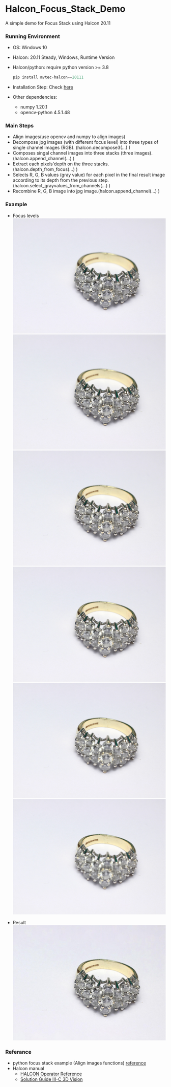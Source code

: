 # Halcon_Focus_Stack_Demo
A simple demo for Focus Stack using Halcon 20.11

### Running Environment

- OS: Windows 10

- Halcon: 20.11 Steady, Windows, Runtime Version

- Halcon/python: require python version >= 3.8

  ```python
  pip install mvtec-halcon==20111
  ```

- Installation Step: Check [here](https://www.mvtec.com/fileadmin/Redaktion/mvtec.com/products/halcon/documentation/manuals/installation_guide.pdf)

- Other dependencies:

  - numpy                    1.20.1
  - opencv-python      4.5.1.48

### Main Steps

- Align images(use opencv and numpy to align images)
- Decompose jpg images (with different focus level) into three types of single channel images (RGB). (halcon.decompose3(...) )
- Composes singal channel images into three stacks (three images). (halcon.append_channel(...) )
- Extract each pixels'depth on the three stacks. (halcon.depth_from_focus(...) )
- Selects R, G, B values (gray value) for each pixel in the final result image according to its depth from the previous step.(halcon.select_grayvalues_from_channels(...) )
- Recombine R, G, B image into jpg image.(halcon.append_channel(...) )

### Example
- Focus levels
![image](https://raw.githubusercontent.com/PeiGiZhu/Halcon_Focus_Stack_Demo/main/input/step0.jpg)
![image](https://raw.githubusercontent.com/PeiGiZhu/Halcon_Focus_Stack_Demo/main/input/step1.jpg)
![image](https://raw.githubusercontent.com/PeiGiZhu/Halcon_Focus_Stack_Demo/main/input/step2.jpg)
![image](https://raw.githubusercontent.com/PeiGiZhu/Halcon_Focus_Stack_Demo/main/input/step3.jpg)
![image](https://raw.githubusercontent.com/PeiGiZhu/Halcon_Focus_Stack_Demo/main/input/step4.jpg)
![image](https://raw.githubusercontent.com/PeiGiZhu/Halcon_Focus_Stack_Demo/main/input/step5.jpg)

- Result
![image](https://raw.githubusercontent.com/PeiGiZhu/Halcon_Focus_Stack_Demo/main/SharpenedImage_ring.jpg)

### Referance

- python focus stack example (Align images functions) [reference](https://github.com/cmcguinness/focusstack)
- Halcon manual
  - [HALCON Operator Reference](https://www.mvtec.com/doc/halcon/2111/en/index.html)
  - [Solution Guide III-C 3D Vision](https://www.mvtec.com/fileadmin/Redaktion/mvtec.com/products/halcon/documentation/solution_guide/solution_guide_iii_c_3d_vision.pdf) 
